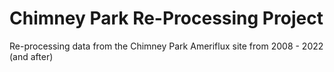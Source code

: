 # Chimney Park Re-Processing Project

Re-processing data from the Chimney Park Ameriflux site from 2008 - 2022 (and after)